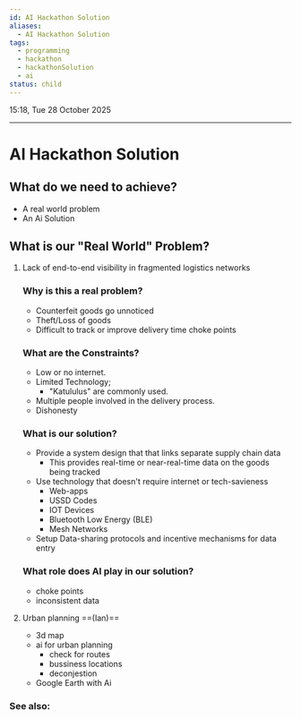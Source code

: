 ```yaml
---
id: AI Hackathon Solution
aliases:
  - AI Hackathon Solution
tags:
  - programming
  - hackathon
  - hackathonSolution
  - ai
status: child
---
```


15:18, Tue 28 October 2025

---

# AI Hackathon Solution

## What do we need to achieve?

- A real world problem
- An Ai Solution

## What is our "Real World" Problem?

1. Lack of end-to-end visibility in fragmented logistics networks

   ### Why is this a real problem?
   - Counterfeit goods go unnoticed
   - Theft/Loss of goods
   - Difficult to track or improve delivery time choke points

   ### What are the Constraints?
   - Low or no internet.
   - Limited Technology;
     - "Katululus" are commonly used.
   - Multiple people involved in the delivery process.
   - Dishonesty

   ### What is our solution?
   - Provide a system design that that links separate supply chain data
     - This provides real-time or near-real-time data on the goods being tracked
   - Use technology that doesn't require internet or tech-savieness
     - Web-apps
     - USSD Codes
     - IOT Devices
     - Bluetooth Low Energy (BLE)
     - Mesh Networks
   - Setup Data-sharing protocols and incentive mechanisms for data entry

   ### What role does AI play in our solution?
   - choke points
   - inconsistent data

2. Urban planning ==(Ian)==
   - 3d map
   - ai for urban planning
     - check for routes
     - bussiness locations
     - deconjestion
   - Google Earth with Ai

### See also:
